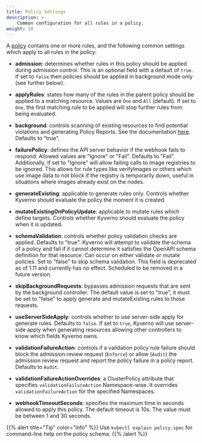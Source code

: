 ```yaml
---
title: Policy Settings
description: >
    Common configuration for all rules in a policy.
weight: 10
---
```


A [policy](../kyverno-policies) contains one or more rules, and the following common settings which apply to all rules in the policy:

* **admission**: determines whether rules in this policy should be applied during admission control. This is an optional field with a default of `true`. If set to `false` then policies should be applied in background mode only (see further below).

* **applyRules**: states how many of the rules in the parent policy should be applied to a matching resource. Values are `One` and `All` (default). If set to `One`, the first matching rule to be applied will stop further rules from being evaluated.

* **background**: controls scanning of existing resources to find potential violations and generating Policy Reports. See the documentation [here](../policy-reports/background.md). Defaults to "true".

* **failurePolicy**: defines the API server behavior if the webhook fails to respond. Allowed values are "Ignore" or "Fail". Defaults to "Fail". Additionally, if set to "Ignore" will allow failing calls to image registries to be ignored. This allows for rule types like verifyImages or others which use image data to not block if the registry is temporarily down, useful in situations where images already exist on the nodes.

* **generateExisting**: applicable to generate rules only. Controls whether Kyverno should evaluate the policy the moment it is created.

* **mutateExistingOnPolicyUpdate**: applicable to mutate rules which define targets. Controls whether Kyverno should evaluate the policy when it is updated.

* **schemaValidation**: controls whether policy validation checks are applied. Defaults to "true". Kyverno will attempt to validate the schema of a policy and fail if it cannot determine it satisfies the OpenAPI schema definition for that resource. Can occur on either validate or mutate policies. Set to "false" to skip schema validation. This field is deprecated as of 1.11 and currently has no effect. Scheduled to be removed in a future version.

* **skipBackgroundRequests**: bypasses admission requests that are sent by the background controller. The default value is set to "true", it must be set to "false" to apply generate and mutateExisting rules to those requests.

* **useServerSideApply**: controls whether to use server-side apply for generate rules. Defaults to `false`. If set to `true`, Kyverno will use server-side apply when generating resources allowing other controllers to know which fields Kyverno owns.

* **validationFailureAction**: controls if a validation policy rule failure should block the admission review request (`Enforce`) or allow (`Audit`) the admission review request and report the policy failure in a policy report. Defaults to `Audit`.

* **validationFailureActionOverrides**: a ClusterPolicy attribute that specifies `validationFailureAction` Namespace-wise. It overrides `validationFailureAction` for the specified Namespaces.

* **webhookTimeoutSeconds**: specifies the maximum time in seconds allowed to apply this policy. The default timeout is 10s. The value must be between 1 and 30 seconds.

{{% alert title="Tip" color="info" %}}
Use `kubectl explain policy.spec` for command-line help on the policy schema.
{{% /alert %}}
